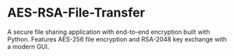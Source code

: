 # AES-RSA-File-Transfer
A secure file sharing application with end-to-end encryption built with Python.  Features AES-256 file encryption and RSA-2048 key exchange with a modern GUI.
